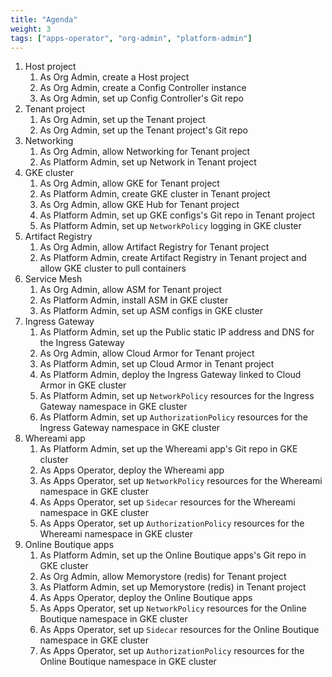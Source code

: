 ```yaml
---
title: "Agenda"
weight: 3
tags: ["apps-operator", "org-admin", "platform-admin"]
---
```

1. Host project
    1. As Org Admin, create a Host project
    1. As Org Admin, create a Config Controller instance
    1. As Org Admin, set up Config Controller's Git repo
1. Tenant project
    1. As Org Admin, set up the Tenant project
    1. As Org Admin, set up the Tenant project's Git repo
1. Networking
    1. As Org Admin, allow Networking for Tenant project
    1. As Platform Admin, set up Network in Tenant project
1. GKE cluster
    1. As Org Admin, allow GKE for Tenant project
    1. As Platform Admin, create GKE cluster in Tenant project
    1. As Org Admin, allow GKE Hub for Tenant project
    1. As Platform Admin, set up GKE configs's Git repo in Tenant project
    1. As Platform Admin, set up `NetworkPolicy` logging in GKE cluster
1. Artifact Registry
    1. As Org Admin, allow Artifact Registry for Tenant project
    1. As Platform Admin, create Artifact Registry in Tenant project and allow GKE cluster to pull containers
1. Service Mesh
    1. As Org Admin, allow ASM for Tenant project
    1. As Platform Admin, install ASM in GKE cluster
    1. As Platform Admin, set up ASM configs in GKE cluster
1. Ingress Gateway
    1. As Platform Admin, set up the Public static IP address and DNS for the Ingress Gateway
    1. As Org Admin, allow Cloud Armor for Tenant project
    1. As Platform Admin, set up Cloud Armor in Tenant project
    1. As Platform Admin, deploy the Ingress Gateway linked to Cloud Armor in GKE cluster
    1. As Platform Admin, set up `NetworkPolicy` resources for the Ingress Gateway namespace in GKE cluster
    1. As Platform Admin, set up `AuthorizationPolicy` resources for the Ingress Gateway namespace in GKE cluster
1. Whereami app
    1. As Platform Admin, set up the Whereami app's Git repo in GKE cluster
    1. As Apps Operator, deploy the Whereami app
    1. As Apps Operator, set up `NetworkPolicy` resources for the Whereami namespace in GKE cluster
    1. As Apps Operator, set up `Sidecar` resources for the Whereami namespace in GKE cluster
    1. As Apps Operator, set up `AuthorizationPolicy` resources for the Whereami namespace in GKE cluster
1. Online Boutique apps
    1. As Platform Admin, set up the Online Boutique apps's Git repo in GKE cluster
    1. As Org Admin, allow Memorystore (redis) for Tenant project
    1. As Platform Admin, set up Memorystore (redis) in Tenant project
    1. As Apps Operator, deploy the Online Boutique apps
    1. As Apps Operator, set up `NetworkPolicy` resources for the Online Boutique namespace in GKE cluster
    1. As Apps Operator, set up `Sidecar` resources for the Online Boutique namespace in GKE cluster
    1. As Apps Operator, set up `AuthorizationPolicy` resources for the Online Boutique namespace in GKE cluster